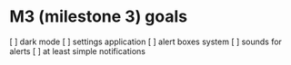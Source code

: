 # M3 (milestone 3) goals
[ ] dark mode
[ ] settings application
[ ] alert boxes system
[ ] sounds for alerts
[ ] at least simple notifications

